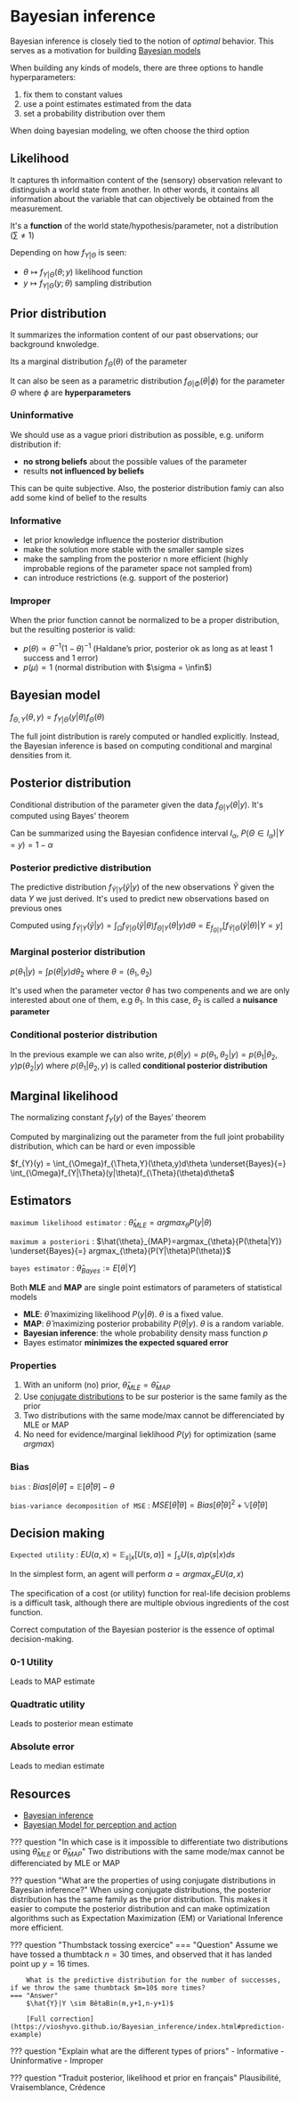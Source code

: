 # Bayesian inference
Bayesian inference is closely tied to the notion of *optimal* behavior. This serves as a motivation for building [Bayesian models](./bayesian_modeling.md)

When building any kinds of models, there are three options to handle hyperparameters:

1. fix them to constant values
2. use a point estimates estimated from the data
3. set a probability distribution over them

When doing bayesian modeling, we often choose the third option

## Likelihood
It captures th informaition content of the (sensory) observation relevant to distinguish a world state from another. In other words, it contains all information about the variable that can objectively be obtained from the measurement.

It's a **function** of the world state/hypothesis/parameter, not a distribution ($\sum \neq 1$)

Depending on how $f_{Y|\Theta}$ is seen:

- $\theta \mapsto f_{Y|\Theta}(\theta;y)$ likelihood function
- $y \mapsto f_{Y|\Theta}(y;\theta)$ sampling distribution

## Prior distribution
It summarizes the information content of our past observations; our background knwoledge.

Its a marginal distribution $f_{\Theta}(\theta)$ of the parameter

It can also be seen as a parametric distribution $f_{\Theta|\Phi}(\theta|\phi)$ for the parameter ${\Theta}$ where $\phi$ are **hyperparameters**

### Uninformative
We should use as a vague priori distribution as possible, e.g. uniform distribution if:

- **no strong beliefs** about the possible values of the parameter
- results **not influenced by beliefs**

This can be quite subjective. Also, the posterior distribution famiy can also add some kind of belief to the results

### Informative

- let prior knowledge influence the posterior distribution
- make the solution more stable with the smaller sample sizes
- make the sampling from the posterior n more efficient (highly improbable regions of the parameter space not sampled from)
- can introduce restrictions (e.g. support of the posterior)

### Improper
When the prior function cannot be normalized to be a proper distribution, but the resulting posterior is valid:

- $p(\theta) \propto \theta^{-1}(1-\theta)^{-1}$ (Haldane’s prior, posterior ok as long as at least 1 success and 1 error)
- $p(\mu) \propto 1$ (normal distribution with $\sigma = \infin$)


## Bayesian model
$f_{\Theta,Y}(\theta,y)=f_{Y|\Theta}(y|\theta)f_{\Theta}(\theta)$

The full joint distribution is rarely computed or handled explicitly. Instead, the Bayesian inference is based on computing conditional and marginal densities from it.

## Posterior distribution
Conditional distribution of the parameter given the data $f_{\Theta|Y}(\theta|y)$. It's computed using Bayes' theorem

Can be summarized using the Bayesian confidence interval $I_{\alpha}$, $P(\Theta \in I_{\alpha})|Y=y) = 1-\alpha$

### Posterior predictive distribution
The predictive distribution $f_{\tilde{Y}|Y}(\tilde{y}|y)$ of the new observations $\tilde{Y}$ given the data $Y$ we just derived. It's used to predict new observations based on previous ones

Computed using $f_{\tilde{Y}|Y}(\tilde{y}|y) = \int_{\Omega}f_{\tilde{Y}|\Theta}(\tilde{y}|\theta)f_{\Theta|Y}(\theta|y)d\theta=E_{f_{\Theta|Y}}[f_{\tilde{Y}|\Theta}(\tilde{y}|\theta)|Y=y]$

### Marginal posterior distribution
$p(\theta_{1}|y) = \int p(\theta|y)d\theta_{2}$ where $\theta=(\theta_{1},\theta_{2})$

It's used when the parameter vector $\theta$ has two compenents and we are only interested about one of them, e.g $\theta_{1}$. In this case, $\theta_{2}$ is called a **nuisance parameter**

### Conditional posterior distribution
In the previous example we can also write, $p(\theta|y)=p(\theta_{1},\theta_{2}|y)=p(\theta_{1}|\theta_{2},y)p(\theta_{2}|y)$
where $p(\theta_{1}|\theta_{2},y)$ is called **conditional posterior distribution**

## Marginal likelihood
The normalizing constant $f_{Y}(y)$ of the Bayes’ theorem

Computed by marginalizing out the parameter from the full joint probability distribution, which can be hard or even impossible

$f_{Y}(y) = \int_{\Omega}f_{\Theta,Y}(\theta,y)d\theta \underset{Bayes}{=} \int_{\Omega}f_{Y|\Theta}(y|\theta)f_{\Theta}(\theta)d\theta$

## Estimators
`maximum likelihood estimator`
: $\hat{\theta}_{MLE}=argmax_{\theta}{P(y|\theta)}$

`maximum a posteriori`
: $\hat{\theta}_{MAP}=argmax_{\theta}{P(\theta|Y)} \underset{Bayes}{=} argmax_{\theta}{P(Y|\theta)P(\theta)}$

`bayes estimator`
: $\hat{\theta}_{Bayes} := E[\theta|Y]$

Both **MLE** and **MAP** are single point estimators of parameters of statistical models

- **MLE**: $\hat{\theta}$ maximizing likelihood ${P(y|\theta)}$. $\theta$ is a fixed value.
- **MAP**: $\hat{\theta}$ maximizing posterior probability ${P(\theta|y)}$. $\theta$ is a random variable.
- **Bayesian inference**: the whole probability density mass function $p$
- Bayes estimator **minimizes the expected squared error**

### Properties

1. With an uniform (no) prior, $\hat{\theta}_{MLE} = \hat{\theta}_{MAP}$
2. Use [conjugate distributions](https://vioshyvo.github.io/Bayesian_inference/conjugate-distributions.html) to be sur posterior is the same family as the prior
3. Two distributions with the same mode/max cannot be differenciated by MLE or MAP
4. No need for evidence/marginal lieklihood $P(y)$ for optimization (same $argmax$)

### Bias
`bias`
: $Bias[\theta|\hat{\theta}] = \mathbb{E}[\hat{\theta}|\theta]-\theta$

`bias-variance decomposition of MSE`
: $MSE[\hat{\theta}|\theta]=Bias[\hat{\theta}|\theta]^2+\mathbb{V}[\hat{\theta}|\theta]$

## Decision making
`Expected utility`
: $EU(a,x)=\mathbb{E}_{s|x}[U(s,a)]=\int_s U(s,a)p(s|x)ds$

In the simplest form, an agent will perform $a = argmax_aEU(a,x)$

The specification of a cost (or utility) function for real-life decision problems is a difficult task, although there are multiple obvious ingredients of the cost function.

Correct computation of the Bayesian posterior is the essence of optimal decision-making.
### 0-1 Utility
Leads to MAP estimate

### Quadtratic utility
Leads to posterior mean estimate

### Absolute error
Leads to median estimate

## Resources
- [Bayesian inference](https://vioshyvo.github.io/Bayesian_inference/index.html)
- [Bayesian Model for perception and action](https://www.cns.nyu.edu/malab/static/files/Bayesian_models_of_perception_and_action_v3.pdf)

??? question "In which case is it impossible to differentiate two distributions using $\hat{\theta}_{MLE}$ or $\hat{\theta}_{MAP}$"
    Two distributions with the same mode/max cannot be differenciated by MLE or MAP

??? question "What are the properties of using conjugate distributions in Bayesian inference?"
    When using conjugate distributions, the posterior distribution has the same family as the prior distribution. This makes it easier to compute the posterior distribution and can make optimization algorithms such as Expectation Maximization (EM) or Variational Inference more efficient.

??? question "Thumbstack tossing exercice"
    === "Question"
        Assume we have tossed a thumbtack $n=30$ times, and observed that it has landed point up $y=16$ times.

        What is the predictive distribution for the number of successes, if we throw the same thumbtack $m=10$ more times?
    === "Answer"
        $\hat{Y}|Y \sim BêtaBin(m,y+1,n-y+1)$

        [Full correction](https://vioshyvo.github.io/Bayesian_inference/index.html#prediction-example)

??? question "Explain what are the different types of priors"
    - Informative
    - Uninformative
    - Improper

??? question "Traduit posterior, likelihood et prior en français"
    Plausibilité, Vraisemblance, Crédence
